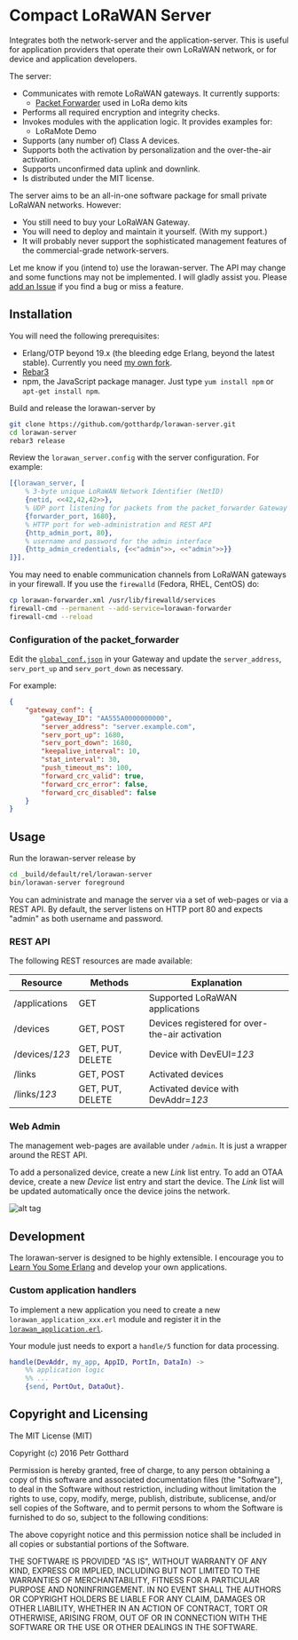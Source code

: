 # Compact LoRaWAN Server

Integrates both the network-server and the application-server. This is useful
for application providers that operate their own LoRaWAN network, or for device
and application developers.

The server:
 * Communicates with remote LoRaWAN gateways. It currently supports:
   * [Packet Forwarder](https://github.com/Lora-net/packet_forwarder) used in LoRa demo kits
 * Performs all required encryption and integrity checks.
 * Invokes modules with the application logic. It provides examples for:
   * LoRaMote Demo
 * Supports (any number of) Class A devices.
 * Supports both the activation by personalization and the over-the-air activation.
 * Supports unconfirmed data uplink and downlink.
 * Is distributed under the MIT license.

The server aims to be an all-in-one software package for small private LoRaWAN networks.
However:
 * You still need to buy your LoRaWAN Gateway.
 * You will need to deploy and maintain it yourself. (With my support.)
 * It will probably never support the sophisticated management features of the
   commercial-grade network-servers.

Let me know if you (intend to) use the lorawan-server. The API may change and some
functions may not be implemented. I will gladly assist you. Please
[add an Issue](https://github.com/gotthardp/lorawan-server/issues/new)
if you find a bug or miss a feature.


## Installation

You will need the following prerequisites:
 * Erlang/OTP beyond 19.x (the bleeding edge Erlang, beyond the latest stable).
   Currently you need [my own fork](https://github.com/gotthardp/otp/tree/otp-crypto-cmac/ERL-82).
 * [Rebar3](https://www.rebar3.org/docs/getting-started)
 * npm, the JavaScript package manager. Just type `yum install npm` or `apt-get install npm`.

Build and release the lorawan-server by
```bash
git clone https://github.com/gotthardp/lorawan-server.git
cd lorawan-server
rebar3 release
```

Review the `lorawan_server.config` with the server configuration.
For example:
```erlang
[{lorawan_server, [
    % 3-byte unique LoRaWAN Network Identifier (NetID)
    {netid, <<42,42,42>>},
    % UDP port listening for packets from the packet_forwarder Gateway
    {forwarder_port, 1680},
    % HTTP port for web-administration and REST API
    {http_admin_port, 80},
    % username and password for the admin interface
    {http_admin_credentials, {<<"admin">>, <<"admin">>}}
]}].
```

You may need to enable communication channels from LoRaWAN gateways in your firewall.
If you use the `firewalld` (Fedora, RHEL, CentOS) do:
```bash
cp lorawan-forwarder.xml /usr/lib/firewalld/services
firewall-cmd --permanent --add-service=lorawan-forwarder
firewall-cmd --reload
```

### Configuration of the packet_forwarder

Edit the [`global_conf.json`](https://github.com/Lora-net/packet_forwarder/blob/master/lora_pkt_fwd/global_conf.json)
in your Gateway and update the `server_address`, `serv_port_up` and `serv_port_down` as necessary.

For example:
```json
{
    "gateway_conf": {
        "gateway_ID": "AA555A0000000000",
        "server_address": "server.example.com",
        "serv_port_up": 1680,
        "serv_port_down": 1680,
        "keepalive_interval": 10,
        "stat_interval": 30,
        "push_timeout_ms": 100,
        "forward_crc_valid": true,
        "forward_crc_error": false,
        "forward_crc_disabled": false
    }
}
```

## Usage

Run the lorawan-server release by
```bash
cd _build/default/rel/lorawan-server
bin/lorawan-server foreground
```

You can administrate and manage the server via a set of web-pages or via a REST API.
By default, the server listens on HTTP port 80 and expects "admin" as both username and password.

### REST API

The following REST resources are made available:

  Resource        | Methods          | Explanation
 -----------------|------------------| ------------------------------------------------
  /applications   | GET              | Supported LoRaWAN applications
  /devices        | GET, POST        | Devices registered for over-the-air activation
  /devices/*123*  | GET, PUT, DELETE | Device with DevEUI=*123*
  /links          | GET, POST        | Activated devices
  /links/*123*    | GET, PUT, DELETE | Activated device with DevAddr=*123*

### Web Admin

The management web-pages are available under `/admin`. It is just a wrapper around
the REST API.

To add a personalized device, create a new *Link* list entry.
To add an OTAA device, create a new *Device* list entry and start the device. The *Link*
list will be updated automatically once the device joins the network.

![alt tag](https://raw.githubusercontent.com/gotthardp/lorawan-server/master/doc/admin.png)


## Development

The lorawan-server is designed to be highly extensible. I encourage you to
[Learn You Some Erlang](http://learnyousomeerlang.com/introduction) and develop
your own applications.

### Custom application handlers

To implement a new application you need to create a new `lorawan_application_xxx.erl` module
and register it in the
[`lorawan_application.erl`](https://github.com/gotthardp/lorawan-server/blob/master/src/lorawan_application.erl).

Your module just needs to export a `handle/5` function for data processing.

```erlang
handle(DevAddr, my_app, AppID, PortIn, DataIn) ->
    %% application logic
    %% ...
    {send, PortOut, DataOut}.
```

## Copyright and Licensing

The MIT License (MIT)

Copyright (c) 2016 Petr Gotthard

Permission is hereby granted, free of charge, to any person obtaining a copy
of this software and associated documentation files (the "Software"), to deal
in the Software without restriction, including without limitation the rights
to use, copy, modify, merge, publish, distribute, sublicense, and/or sell
copies of the Software, and to permit persons to whom the Software is
furnished to do so, subject to the following conditions:

The above copyright notice and this permission notice shall be included in all
copies or substantial portions of the Software.

THE SOFTWARE IS PROVIDED "AS IS", WITHOUT WARRANTY OF ANY KIND, EXPRESS OR
IMPLIED, INCLUDING BUT NOT LIMITED TO THE WARRANTIES OF MERCHANTABILITY,
FITNESS FOR A PARTICULAR PURPOSE AND NONINFRINGEMENT. IN NO EVENT SHALL THE
AUTHORS OR COPYRIGHT HOLDERS BE LIABLE FOR ANY CLAIM, DAMAGES OR OTHER
LIABILITY, WHETHER IN AN ACTION OF CONTRACT, TORT OR OTHERWISE, ARISING FROM,
OUT OF OR IN CONNECTION WITH THE SOFTWARE OR THE USE OR OTHER DEALINGS IN THE
SOFTWARE.
